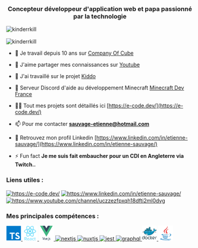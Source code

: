 <h3 align="center">Concepteur développeur d'application web et papa passionné par la technologie</h3>

<p align="left"> <img src="https://komarev.com/ghpvc/?username=kinderrkill&label=Profile%20views&color=0e75b6&style=flat" alt="kinderrkill" /> </p>


<p><img align="center" src="https://github-readme-stats.vercel.app/api?username=kinderrkill&show_icons=true&locale=en" alt="kinderrkill" /></p>

- 🔭 Je travail depuis 10 ans sur [Company Of Cube](https://companyofcube.fr/)

- 🌱 J'aime partager mes connaissances sur [Youtube](https://www.youtube.com/channel/UCzzeZfPXqh18DFtI2ml0DVg)

- 👯 J'ai travaillé sur le projet [Kiddo](https://kiddo-front-la-passerelle.netlify.app/)

- 🤝 Serveur Discord d'aide au développement Minecraft [Minecraft Dev France](https://discord.gg/x2WwPnYk5c)

- 👨‍💻 Tout mes projets sont détaillés ici [https://e-code.dev/](https://e-code.dev/)

- 📫 Pour me contacter **sauvage-etienne@hotmail.com**

- 📄 Retrouvez mon profil Linkedin [https://www.linkedin.com/in/etienne-sauvage/](https://www.linkedin.com/in/etienne-sauvage/)

- ⚡ Fun fact **Je me suis fait embaucher pour un CDI en Angleterre via Twitch..**

<h3 align="left">Liens utiles :</h3>
<p align="left">
<a href="https://dev.to/https://e-code.dev/" target="blank"><img align="center" src="https://raw.githubusercontent.com/rahuldkjain/github-profile-readme-generator/master/src/images/icons/Social/devto.svg" alt="https://e-code.dev/" height="30" width="40" /></a>
<a href="https://linkedin.com/in/https://www.linkedin.com/in/etienne-sauvage/" target="blank"><img align="center" src="https://raw.githubusercontent.com/rahuldkjain/github-profile-readme-generator/master/src/images/icons/Social/linked-in-alt.svg" alt="https://www.linkedin.com/in/etienne-sauvage/" height="30" width="40" /></a>
<a href="https://www.youtube.com/c/https://www.youtube.com/channel/uczzezfpxqh18dfti2ml0dvg" target="blank"><img align="center" src="https://raw.githubusercontent.com/rahuldkjain/github-profile-readme-generator/master/src/images/icons/Social/youtube.svg" alt="https://www.youtube.com/channel/uczzezfpxqh18dfti2ml0dvg" height="30" width="40" /></a>
</p>

<h3 align="left">Mes principales compétences : </h3>
<p align="left"> 
  <a href="https://www.typescriptlang.org/" target="_blank" rel="noreferrer"> <img src="https://raw.githubusercontent.com/devicons/devicon/master/icons/typescript/typescript-original.svg" alt="typescript" width="40" height="40"/> </a> 
  <a href="https://reactjs.org/" target="_blank" rel="noreferrer"> <img src="https://raw.githubusercontent.com/devicons/devicon/master/icons/react/react-original-wordmark.svg" alt="react" width="40" height="40"/> </a> 
  <a href="https://vuejs.org/" target="_blank" rel="noreferrer"> <img src="https://raw.githubusercontent.com/devicons/devicon/master/icons/vuejs/vuejs-original-wordmark.svg" alt="vuejs" width="40" height="40"/> </a>   
  <a href="https://nextjs.org/" target="_blank" rel="noreferrer"> <img src="https://cdn.worldvectorlogo.com/logos/nextjs-2.svg" alt="nextjs" width="40" height="40"/> </a> 
  <a href="https://nuxtjs.org/" target="_blank" rel="noreferrer"> <img src="https://www.vectorlogo.zone/logos/nuxtjs/nuxtjs-icon.svg" alt="nuxtjs" width="40" height="40"/> </a> 
  <a href="https://jestjs.io" target="_blank" rel="noreferrer"> <img src="https://www.vectorlogo.zone/logos/jestjsio/jestjsio-icon.svg" alt="jest" width="40" height="40"/> </a> 
  <a href="https://graphql.org" target="_blank" rel="noreferrer"> <img src="https://www.vectorlogo.zone/logos/graphql/graphql-icon.svg" alt="graphql" width="40" height="40"/> </a> 
  <a href="https://www.docker.com/" target="_blank" rel="noreferrer"> <img src="https://raw.githubusercontent.com/devicons/devicon/master/icons/docker/docker-original-wordmark.svg" alt="docker" width="40" height="40"/> </a>
  <a href="https://www.java.com" target="_blank" rel="noreferrer"> <img src="https://raw.githubusercontent.com/devicons/devicon/master/icons/java/java-original.svg" alt="java" width="40" height="40"/> </a> 
</p>

